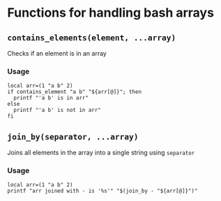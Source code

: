 # Functions for handling bash arrays

## `contains_elements(element, ...array)`

Checks if an element is in an array

### Usage

```
local arr=(1 "a b" 2)
if contains_element "a b" "${arr[@]}"; then
  printf "'a b' is in arr"
else
  printf "'a b' is not in arr"
fi
```

## `join_by(separator, ...array)`

Joins all elements in the array into a single string using `separator`

### Usage

```
local arr=(1 "a b" 2)
printf "arr joined with - is '%s'" "$(join_by - "${arr[@]}")"
```
